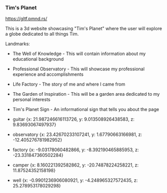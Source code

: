 ### Tim's Planet

https://gltf.pmnd.rs/

This is a 3d website showcasing "Tim's Planet" where the user will explore a globe dedicated to all things Tim.

Landmarks:

- The Well of Knowledge - This will contain information about my educational background
- Professional Observatory - This will showcase my professional experience and accomplishments
- Life Factory - The story of me and where I came from
- The Garden of Inspiration - This will be a garden area dedicated to my personal interests
- Tim's Planet Sign - An informational sign that tells you about the page

- guitar {x: 21.987246616113726, y: 9.013508926438583, z: 9.83693067497937}
- observatory {x: 23.42670233107241, y: 1.67790663166981, z: -12.405276781982952}
- factory {x: -9.03178060482866, y: -8.392190465885953, z: -23.331847360502284}
- camper {x: 8.160221392582862, y: -20.74878224258221, z: 11.87524352158198}
- well {x: -0.9901236906080921, y: -4.248965327572435, z: 25.278953178029298}
